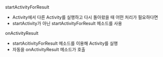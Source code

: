 startActivityForResult

- Activity에서 다른 Activity를 실행하고 다시 돌아왔을 때 어떤 처리가 필요하다면
- startActivity가 아닌 startActivityForResult 메소드를 사용



onActivityResult

- startAcitivityForResult 메소드를 이용해 Activity를 실행
- 자동을 onActivityResult 메소드가 호출